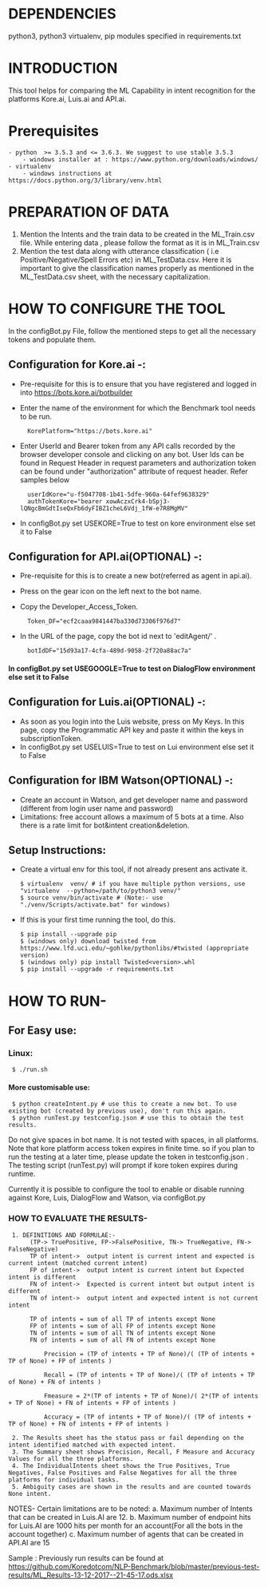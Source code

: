 # DEPENDENCIES
python3, python3 virtualenv, pip modules specified in requirements.txt

# INTRODUCTION

This tool helps for comparing the ML Capability in intent recognition for the platforms Kore.ai, Luis.ai and API.ai.

# Prerequisites
    - python  >= 3.5.3 and <= 3.6.3. We suggest to use stable 3.5.3 
        - windows installer at : https://www.python.org/downloads/windows/
    - virtualenv
        - windows instructions at https://docs.python.org/3/library/venv.html

# PREPARATION OF DATA
1. Mention the Intents and the train data to be created in the ML_Train.csv file. While entering data , please follow the format as it is in ML_Train.csv
2. Mention the test data along with utterance classification ( i.e Positive/Negative/Spell Errors etc) in ML_TestData.csv. Here it is important to give the classification names properly as mentioned in the ML_TestData.csv sheet, with the necessary capitalization.

# HOW TO CONFIGURE THE TOOL

In the configBot.py File, follow the mentioned steps to get all the necessary tokens and populate them.

## Configuration for Kore.ai -:
* Pre-requisite for this is to ensure that you have registered and logged in into https://bots.kore.ai/botbuilder 
* Enter the name of the environment for which the Benchmark tool needs to be run.

		KorePlatform="https://bots.kore.ai"

* Enter UserId and Bearer token from any API calls recorded by the browser developer console and clicking on any bot. User Ids can be found in Request Header in request parameters and authorization token can be found under "authorization" attribute of request header. Refer samples below 

		userIdKore="u-f5047708-1b41-5dfe-960a-64fef9638329"
		authTokenKore="bearer xowAczxCrk4-bSpj3-lQNgcBmGdtIseQxFb6dyFIBZ1cheL6Vdj_1fW-e7R8MgMV"
* In configBot.py set USEKORE=True to test on kore environment else set it to False

## Configuration for API.ai(OPTIONAL) -:

* Pre-requisite for this is to create a new bot(referred as agent in api.ai). 
* Press on the gear icon on the left next to the bot name.
* Copy the Developer_Access_Token.

		Token_DF="ecf2caaa9841447ba330d73306f976d7"

* In the URL of the page, copy the bot id next to 'editAgent/' .

		botIdDF="15d93a17-4cfa-489d-9058-2f720a88ac7a"
#### In configBot.py set USEGOOGLE=True to test on DialogFlow environment else set it to False


## Configuration for Luis.ai(OPTIONAL) -:

* As soon as you login into the Luis website, press on My Keys. In this page, copy the Programmatic API key and paste it within the keys in subscriptionToken.
* In configBot.py set USELUIS=True to test on Lui environment else set it to False

## Configuration for IBM Watson(OPTIONAL) -:

* Create an account in Watson, and get developer name and password (different from login user name and password)
* Limitations: free account allows a maximum of 5 bots at a time. Also there is a rate limit for bot&intent creation&deletion.

## Setup Instructions:

* Create a virtual env for this tool, if not already present ans activate it.
	```
	$ virtualenv  venv/ # if you have multiple python versions, use "virtualenv  --python=/path/to/python3 venv/"
	$ source venv/bin/activate # (Note:- use "./venv/Scripts/activate.bat" for windows)
	```
* If this is your first time running the tool, do this.
     ```
	 $ pip install --upgrade pip
     $ (windows only) download twisted from https://www.lfd.uci.edu/~gohlke/pythonlibs/#twisted (appropriate version)
     $ (windows only) pip install Twisted<version>.whl
     $ pip install --upgrade -r requirements.txt
	 ```

# HOW TO RUN-

## For Easy use:
### Linux:
     
	 $ ./run.sh
	 

#### More customisable use:
     
	 $ python createIntent.py # use this to create a new bot. To use existing bot (created by previous use), don't run this again.
     $ python runTest.py testconfig.json # use this to obtain the test results.
	 

Do not give spaces in bot name. It is not tested with spaces, in all platforms.
Note that kore platform access token expires in finite time. so if you plan to run the testing at a later time, please update the token in testconfig.json . The testing script (runTest.py) will prompt if kore token expires during runtime.

Currently it is possible to configure the tool to enable or disable running against Kore, Luis, DialogFlow and Watson, via configBot.py

### HOW TO EVALUATE THE RESULTS-
     1. DEFINITIONS AND FORMULAE:-
          (TP-> TruePositive, FP->FalsePositive, TN-> TrueNegative, FN-> FalseNegative)
          TP of intent->  output intent is current intent and expected is current intent (matched current intent)
          FP of intent->  output intent is current intent but Expected intent is different
          FN of intent->  Expected is current intent but output intent is different
          TN of intent->  output intent and expected intent is not current intent

          TP of intents = sum of all TP of intents except None
          FP of intents = sum of all FP of intents except None
          TN of intents = sum of all TN of intents except None
          FN of intents = sum of all FN of intents except None


```
          Precision = (TP of intents + TP of None)/( (TP of intents + TP of None) + FP of intents )

          Recall = (TP of intents + TP of None)/( (TP of intents + TP of None) + FN of intents )

          Fmeasure = 2*(TP of intents + TP of None)/( 2*(TP of intents + TP of None) + FN of intents + FP of intents )

          Accuracy = (TP of intents + TP of None)/( (TP of intents + TP of None) + FN of intents + FP of intents )
```
     2. The Results sheet has the status pass or fail depending on the intent identified matched with expected intent.
     3. The Summary sheet shows Precision, Recall, F Measure and Accuracy Values for all the three platforms.
     4. The IndividualIntents sheet shows the True Positives, True Negatives, False Positives and False Negatives for all the three platforms for individual tasks.
     5. Ambiguity cases are shown in the results and are counted towards None intent.

NOTES- Certain limitations are to be noted:
	a. Maximum number of Intents that can be created in Luis.AI are 12.
	b. Maximum number of endpoint hits for Luis.AI are 1000 hits per month for an account(For all the bots in the account together)
	c. Maximum number of agents that can be created in API.AI are 15


Sample : Previously run results can be found at https://github.com/Koredotcom/NLP-Benchmark/blob/master/previous-test-results/ML_Results-13-12-2017--21-45-17.ods.xlsx
